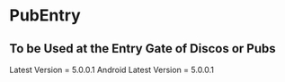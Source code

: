 # PubEntry

## To be Used at the Entry Gate of Discos or Pubs

Latest Version = 5.0.0.1
Android Latest Version = 5.0.0.1